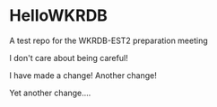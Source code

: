 # HelloWKRDB
A test repo for the WKRDB-EST2 preparation meeting

I don't care about being careful!

I have made a change!
Another change!

Yet another change....

